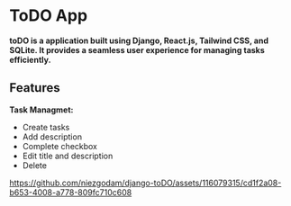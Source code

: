 # ToDO App #

**toDO is a application built using Django, React.js, Tailwind CSS, and SQLite. It provides a seamless user experience for managing tasks efficiently.**

## Features ##
**Task Managmet:**
* Create tasks
* Add description
* Complete checkbox
* Edit title and description
* Delete


https://github.com/niezgodam/django-toDO/assets/116079315/cd1f2a08-b653-4008-a778-809fc710c608

